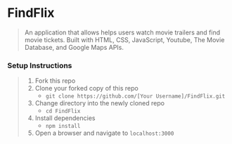 # FindFlix

> An application that allows helps users watch movie trailers and find movie tickets. Built with HTML, CSS, JavaScript, Youtube, The Movie Database, and Google Maps APIs.

### Setup Instructions

> 1. Fork this repo
> 2. Clone your forked copy of this repo
>    - `git clone https://github.com/[Your Username]/FindFlix.git`
> 3. Change directory into the newly cloned repo
>    - `cd FindFlix`
> 4. Install dependencies 
>    - `npm install`
> 5. Open a browser and navigate to `localhost:3000` 
